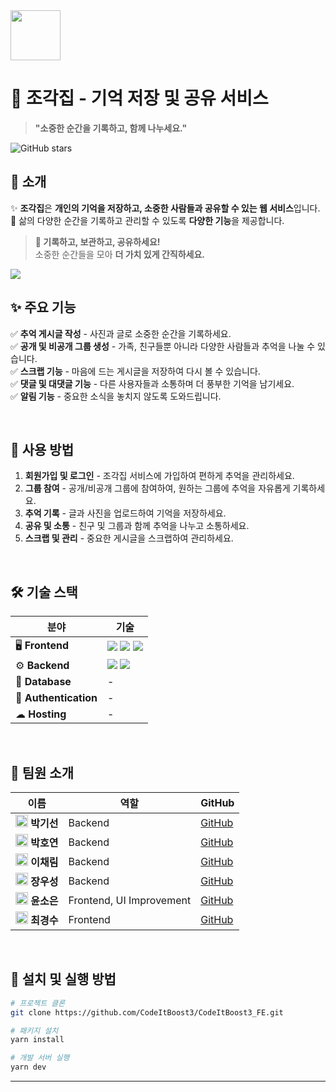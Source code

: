 <img src="https://raw.githubusercontent.com/CodeItBoost3/CodeItBoost3_FE/develop/public/logo-image.png" width="80">


# 🏡 조각집 - 기억 저장 및 공유 서비스

> **"소중한 순간을 기록하고, 함께 나누세요."**

![GitHub stars](https://img.shields.io/github/stars/CodeItBoost3?style=social) 

## 🌟 소개  
✨ **조각집**은 **개인의 기억을 저장하고, 소중한 사람들과 공유할 수 있는 웹 서비스**입니다.  
💌 삶의 다양한 순간을 기록하고 관리할 수 있도록 **다양한 기능**을 제공합니다.  

> **📝 기록하고, 보관하고, 공유하세요!**  
> 소중한 순간들을 모아 **더 가치 있게 간직하세요.**  


<img src="https://raw.githubusercontent.com/CodeItBoost3/CodeItBoost3_FE/develop/src/assets/image/readme.png">

<br />

## ✨ 주요 기능
✅ **추억 게시글 작성** - 사진과 글로 소중한 순간을 기록하세요.  
✅ **공개 및 비공개 그룹 생성** - 가족, 친구들뿐 아니라 다양한 사람들과 추억을 나눌 수 있습니다.  
✅ **스크랩 기능** - 마음에 드는 게시글을 저장하여 다시 볼 수 있습니다.  
✅ **댓글 및 대댓글 기능** - 다른 사용자들과 소통하며 더 풍부한 기억을 남기세요.  
✅ **알림 기능** - 중요한 소식을 놓치지 않도록 도와드립니다.

<br />

## 🚀 사용 방법
1. **회원가입 및 로그인** - 조각집 서비스에 가입하여 편하게 추억을 관리하세요.
2. **그룹 참여** - 공개/비공개 그룹에 참여하여, 원하는 그룹에 추억을 자유롭게 기록하세요.
3. **추억 기록** - 글과 사진을 업로드하여 기억을 저장하세요.
4. **공유 및 소통** - 친구 및 그룹과 함께 추억을 나누고 소통하세요.
5. **스크랩 및 관리** - 중요한 게시글을 스크랩하여 관리하세요.

<br />

## 🛠️ 기술 스택

| 분야          | 기술 |
|--------------|------|
| 🖥 **Frontend** | <img src="https://img.shields.io/badge/react-61DAFB?style=for-the-badge&logo=react&logoColor=black"> <img src="https://img.shields.io/badge/javascript-F7DF1E?style=for-the-badge&logo=javascript&logoColor=black"> <img src="https://img.shields.io/badge/tailwindCSS-38B2AC?style=for-the-badge&logo=tailwind-css&logoColor=white"> |
| ⚙️ **Backend** | <img src="https://img.shields.io/badge/node.js-339933?style=for-the-badge&logo=Node.js&logoColor=white"> <img src="https://img.shields.io/badge/express-000000?style=for-the-badge&logo=express&logoColor=white"> |
| 💾 **Database** | - |
| 🔑 **Authentication** | - |
| ☁ **Hosting** | - |

<br />

## 👥 팀원 소개
| 이름 | 역할 | GitHub |
|------|------|--------|
| <img src="https://github.com/gaplaza.png" width="20"> **박기선** | Backend | [GitHub](https://github.com/gaplaza) |
| <img src="https://github.com/park-hoyeon.png" width="20"> **박호연** | Backend | [GitHub](https://github.com/park-hoyeon) |
| <img src="https://github.com/chaechae18.png" width="20"> **이채림** | Backend | [GitHub](https://github.com/chaechae18) |
| <img src="https://github.com/wu-seong.png" width="20"> **장우성** | Backend | [GitHub](https://github.com/wu-seong) |
| <img src="https://github.com/Dubabbi.png" width="20"> **윤소은** | Frontend, UI Improvement | [GitHub](https://github.com/Dubabbi) |
| <img src="https://github.com/choikyungsoo.png" width="20"> **최경수** | Frontend | [GitHub](https://github.com/choikyungsoo) |

<br />



## 📌 설치 및 실행 방법
```sh
# 프로젝트 클론
git clone https://github.com/CodeItBoost3/CodeItBoost3_FE.git

# 패키지 설치
yarn install

# 개발 서버 실행
yarn dev
```

---

